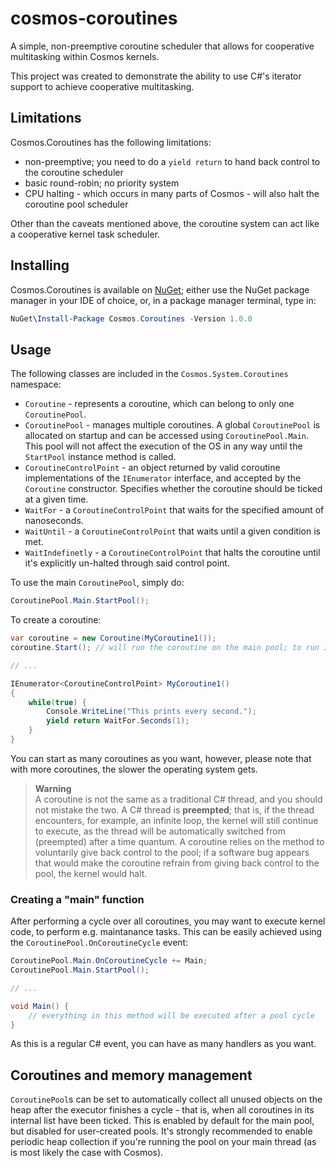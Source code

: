 # cosmos-coroutines
A simple, non-preemptive coroutine scheduler that allows for cooperative multitasking within Cosmos kernels.

This project was created to demonstrate the ability to use C#'s iterator support to achieve cooperative multitasking.

## Limitations
Cosmos.Coroutines has the following limitations:
- non-preemptive; you need to do a `yield return` to hand back control to the coroutine scheduler
- basic round-robin; no priority system
- CPU halting - which occurs in many parts of Cosmos - will also halt the coroutine pool scheduler

Other than the caveats mentioned above, the coroutine system can act like a cooperative kernel task scheduler.

## Installing
Cosmos.Coroutines is available on [NuGet](https://www.nuget.org/packages/Cosmos.Coroutines); either use the NuGet package manager in your IDE of choice, or, in a package manager terminal, type in:
```powershell
NuGet\Install-Package Cosmos.Coroutines -Version 1.0.0
```

## Usage
The following classes are included in the `Cosmos.System.Coroutines` namespace:
- `Coroutine` - represents a coroutine, which can belong to only one `CoroutinePool`.
- `CoroutinePool` - manages multiple coroutines. A global `CoroutinePool` is allocated on startup and can be accessed using `CoroutinePool.Main`. This pool will not affect the execution of the OS in any way until the `StartPool` instance method is called.
- `CoroutineControlPoint` - an object returned by valid coroutine implementations of the `IEnumerator` interface, and accepted by the `Coroutine` constructor. Specifies whether the coroutine should be ticked at a given time.
- `WaitFor` - a `CoroutineControlPoint` that waits for the specified amount of nanoseconds.
- `WaitUntil` - a `CoroutineControlPoint` that waits until a given condition is met.
- `WaitIndefinetly` - a `CoroutineControlPoint` that halts the coroutine until it's explicitly un-halted through said control point.

To use the main `CoroutinePool`, simply do:
```cs
CoroutinePool.Main.StartPool();
```

To create a coroutine:
```cs
var coroutine = new Coroutine(MyCoroutine1());
coroutine.Start(); // will run the coroutine on the main pool; to run it in another, use CoroutinePool.AddCoroutine

// ...

IEnumerator<CoroutineControlPoint> MyCoroutine1()
{
    while(true) {
        Console.WriteLine("This prints every second.");
        yield return WaitFor.Seconds(1);
    }
}
```

You can start as many coroutines as you want, however, please note that with more coroutines, the slower the operating system gets.

> **Warning**<br>
> A coroutine is not the same as a traditional C# thread, and you should not mistake the two. A C# thread is **preempted**; that is, if the thread encounters, for example, an infinite loop, the kernel will still continue to execute, as the thread will be automatically switched from (preempted) after a time quantum. A coroutine relies on the method to voluntarily give back control to the pool; if a software bug appears that would make the coroutine refrain from giving back control to the pool, the kernel would halt.

### Creating a "main" function
After performing a cycle over all coroutines, you may want to execute kernel code, to perform e.g. maintanance tasks. This can be easily achieved using the `CoroutinePool.OnCoroutineCycle` event:
```cs
CoroutinePool.Main.OnCoroutineCycle += Main;
CoroutinePool.Main.StartPool();

// ...

void Main() {
    // everything in this method will be executed after a pool cycle
}
```

As this is a regular C# event, you can have as many handlers as you want.

## Coroutines and memory management
`CoroutinePool`s can be set to automatically collect all unused objects on the heap after the executor finishes a cycle - that is, when all coroutines in its internal list have been ticked. This is enabled by default for the main pool, but disabled for user-created pools. It's strongly recommended to enable periodic heap collection if you're running the pool on your main thread (as is most likely the case with Cosmos).
